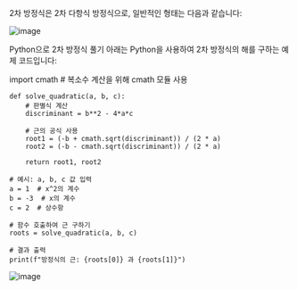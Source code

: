 2차 방정식은 2차 다항식 방정식으로, 일반적인 형태는 다음과 같습니다:

![image](https://github.com/user-attachments/assets/2977dfaa-97e8-4101-a0b9-4d2cee7c1f54)

Python으로 2차 방정식 풀기
아래는 Python을 사용하여 2차 방정식의 해를 구하는 예제 코드입니다:

import cmath  # 복소수 계산을 위해 cmath 모듈 사용

    def solve_quadratic(a, b, c):
        # 판별식 계산
        discriminant = b**2 - 4*a*c
        
        # 근의 공식 사용
        root1 = (-b + cmath.sqrt(discriminant)) / (2 * a)
        root2 = (-b - cmath.sqrt(discriminant)) / (2 * a)
        
        return root1, root2
    
    # 예시: a, b, c 값 입력
    a = 1  # x^2의 계수
    b = -3  # x의 계수
    c = 2  # 상수항
    
    # 함수 호출하여 근 구하기
    roots = solve_quadratic(a, b, c)
    
    # 결과 출력
    print(f"방정식의 근: {roots[0]} 과 {roots[1]}")

![image](https://github.com/user-attachments/assets/406317fb-e4d5-42bc-bd65-5c6775cd3dfb)

